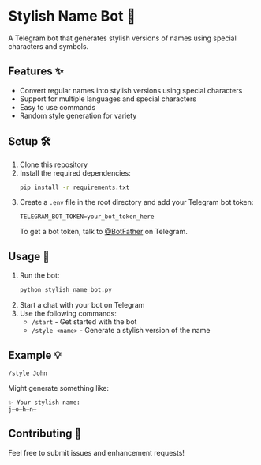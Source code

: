 # Stylish Name Bot 🤖

A Telegram bot that generates stylish versions of names using special characters and symbols.

## Features ✨

- Convert regular names into stylish versions using special characters
- Support for multiple languages and special characters
- Easy to use commands
- Random style generation for variety

## Setup 🛠️

1. Clone this repository
2. Install the required dependencies:
   ```bash
   pip install -r requirements.txt
   ```
3. Create a `.env` file in the root directory and add your Telegram bot token:
   ```
   TELEGRAM_BOT_TOKEN=your_bot_token_here
   ```
   To get a bot token, talk to [@BotFather](https://t.me/botfather) on Telegram.

## Usage 🎯

1. Run the bot:
   ```bash
   python stylish_name_bot.py
   ```
2. Start a chat with your bot on Telegram
3. Use the following commands:
   - `/start` - Get started with the bot
   - `/style <name>` - Generate a stylish version of the name

## Example 💡

```
/style John
```
Might generate something like:
```
✨ Your stylish name:
j̶o̶h̶n̶
```

## Contributing 🤝

Feel free to submit issues and enhancement requests! 